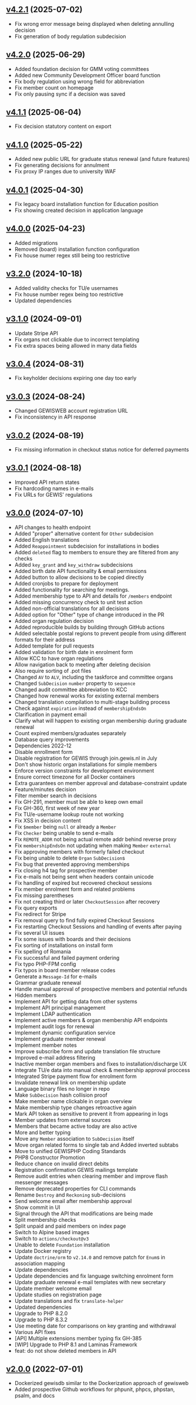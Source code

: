 ## [v4.2.1](https://github.com/GEIWS/gewisdb/tree/v4.2.1) (2025-07-02)

* Fix wrong error message being displayed when deleting annulling decision
* Fix generation of body regulation subdecision

## [v4.2.0](https://github.com/GEIWS/gewisdb/tree/v4.2.0) (2025-06-29)

* Added foundation decision for GMM voting committees
* Added new Community Development Officer board function
* Fix body regulation using wrong field for abbreviation
* Fix member count on homepage
* Fix only pausing sync if a decision was saved

## [v4.1.1](https://github.com/GEIWS/gewisdb/tree/v4.1.1) (2025-06-04)

* Fix decision statutory content on export

## [v4.1.0](https://github.com/GEIWS/gewisdb/tree/v4.1.0) (2025-05-22)

* Added new public URL for graduate status renewal (and future features)
* Fix generating decisions for annulment
* Fix proxy IP ranges due to university WAF

## [v4.0.1](https://github.com/GEIWS/gewisdb/tree/v4.0.1) (2025-04-30)

* Fix legacy board installation function for Education position
* Fix showing created decision in application language

## [v4.0.0](https://github.com/GEIWS/gewisdb/tree/v4.0.0) (2025-04-23)

* Added migrations
* Removed (board) installation function configuration
* Fix house numer regex still being too restrictive

## [v3.2.0](https://github.com/GEWIS/gewisdb/tree/v3.2.0) (2024-10-18)

* Added validity checks for TU/e usernames
* Fix house number regex being too restrictive
* Updated dependencies

## [v3.1.0](https://github.com/GEWIS/gewisdb/tree/v3.1.0) (2024-09-01)

* Update Stripe API
* Fix organs not clickable due to incorrect templating
* Fix extra spaces being allowed in many data fields

## [v3.0.4](https://github.com/GEWIS/gewisdb/tree/v3.0.4) (2024-08-31)

* Fix keyholder decisions expiring one day too early

## [v3.0.3](https://github.com/GEWIS/gewisdb/tree/v3.0.3) (2024-08-24)

* Changed GEWISWEB account registration URL
* Fix inconsistency in API response

## [v3.0.2](https://github.com/GEWIS/gewisdb/tree/v3.0.2) (2024-08-19)

* Fix missing information in checkout status notice for deferred payments

## [v3.0.1](https://github.com/GEWIS/gewisdb/tree/v3.0.1) (2024-08-18)

* Improved API return states
* Fix hardcoding names in e-mails
* Fix URLs for GEWIS' regulations

## [v3.0.0](https://github.com/GEWIS/gewisdb/tree/v3.0.0) (2024-07-10)

* API changes to health endpoint
* Added "proper" alternative content for `Other` subdecision
* Added English translations
* Added `Reappointment` subdecision for installations in bodies
* Added `deleted` flag to members to ensure they are filtered from any checks
* Added `key_grant` and `key_withdraw` subdecisions
* Added birth date API functionality & email permissions
* Added button to allow decisions to be copied directly
* Added cronjobs to prepare for deployment
* Added functionality for searching for meetings.
* Added membership type to API and details for `/members` endpoint
* Added missing concurrency check to unit test action
* Added non-official translations for all decisions
* Added option for "Other" type of change introduced in the PR
* Added organ regulation decision
* Added reproducible builds by building through GitHub actions
* Added selectable postal regions to prevent people from using different formats for their address
* Added template for pull requests
* Added validation for birth date in enrolment form
* Allow KCC to have organ regulations
* Allow navigation back to meeting after deleting decision
* Also require sorting of .pot files
* Changed `AV` to `ALV`, including the taskforce and committee organs
* Changed `SubDecision` `number` property to `sequence`
* Changed audit committee abbreviation to KCC
* Changed how renewal works for existing external members
* Changed translation compilation to multi-stage building process
* Check against `expiration` instead of `membershipEndsOn`
* Clarification in payment email
* Clarify what will happen to existing organ membership during graduate renewal
* Count expired members/graduates separately
* Database query improvements
* Dependencies 2022-12
* Disable enrollment form
* Disable registration for GEWIS through join.gewis.nl in July
* Don't show historic organ installations for simple members
* Enforce version constraints for development environment
* Ensure correct timezone for all Docker containers
* Extra guarantees on member approval and database-constraint update
* Feature/minutes decision
* Filter member search in decisions
* Fix GH-291, member must be able to keep own email
* Fix GH-360, first week of new year
* Fix TU/e-username lookup route not working
* Fix XSS in decision content
* Fix `$member` being `null` or already a `Member`
* Fix `Checker` being unable to send e-mails
* Fix `REMOTE_ADDR` not being actual remote addr behind reverse proxy
* Fix `membershipEndsOn` not updating when making `Member` `external`
* Fix approving members with formerly failed checkout
* Fix being unable to delete `Organ` `SubDecision`s
* Fix bug that prevented approving memberships
* Fix closing h4 tag for prospective member
* Fix e-mails not being sent when headers contain unicode
* Fix handling of expired but recovered checkout sessions
* Fix member enrolment form and related problems
* Fix missing parentheses
* Fix not creating third or later `CheckoutSession` after recovery
* Fix query exports
* Fix redirect for Stripe
* Fix removal query to find fully expired Checkout Sessions
* Fix restarting Checkout Sessions and handling of events after paying
* Fix several UI issues
* Fix some issues with boards and their decisions
* Fix sorting of installations on install form
* Fix spelling of Romania
* Fix successful and failed payment ordering
* Fix typo PHP-FPM config
* Fix typos in board member release codes
* Generate a `Message-Id` for e-mails
* Grammar graduate renewal
* Handle manual approval of prospective members and potential refunds
* Hidden members
* Implement API for getting data from other systems
* Implement API principal management
* Implement LDAP authentication
* Implement active members & organ membership API endpoints
* Implement audit logs for renewal
* Implement dynamic configuration service
* Implement graduate member renewal
* Implement member notes
* Improve subscribe form and update translation file structure
* Improved e-mail address filtering
* Inactive member organ members and fixes to installation/discharge UX
* Integrate TU/e data into manual check & membership approval proccess
* Integrated Stripe payment flow for enrolment form
* Invalidate renewal link on membership update
* Language binary files no longer in repo
* Make `SubDecision` hash collision proof
* Make member name clickable in organ overview
* Make membership type changes retroactive again
* Mark API token as sensitive to prevent it from appearing in logs
* Member updates from external sources
* Members that became active today are also active
* More and better typing
* Move any `Member` association to `SubDecision` itself
* Move organ related forms to single tab and Added inverted subtabs
* Move to unified GEWISPHP Coding Standards
* PHP8 Constructor Promotion
* Reduce chance on invalid direct debits
* Registration confirmation GEWIS mailings template
* Remove audit entries when clearing member and improve flash messenger messages
* Remove deprecated properties for CLI commands
* Rename `Destroy` and `Reckoning` sub-decisions
* Send welcome email after membership approval
* Show commit in UI
* Signal through the API that modifications are being made
* Split membership checks
* Split unpaid and paid members on index page
* Switch to Alpine based images
* Switch to `actions/checkout@v3`
* Unable to delete `Foundation` installation
* Update Docker registry
* Update `doctrine/orm` to `v2.14.0` and remove patch for `Enum`s in association mapping
* Update dependencies
* Update dependencies and fix language switching enrolment form
* Update graduate renewal e-mail templates with new secretary
* Update member welcome email
* Update studies on registration page
* Update translations and fix `translate-helper`
* Updated dependencies
* Upgrade to PHP 8.2.0
* Upgrade to PHP 8.3.2
* Use meeting date for comparisons on key granting and withdrawal
* Various API fixes
* [API] Multiple extensions member typing fix GH-385
* [WIP] Upgrade to PHP 8.1 and Laminas Framework
* feat: do not show deleted members in API

## [v2.0.0](https://github.com/GEWIS/gewisdb/tree/v2.0.0) (2022-07-01)

* Dockerized gewisdb similar to the Dockerization approach of gewisweb
* Added prospective Github workflows for phpunit, phpcs, phpstan, psalm, and docs
